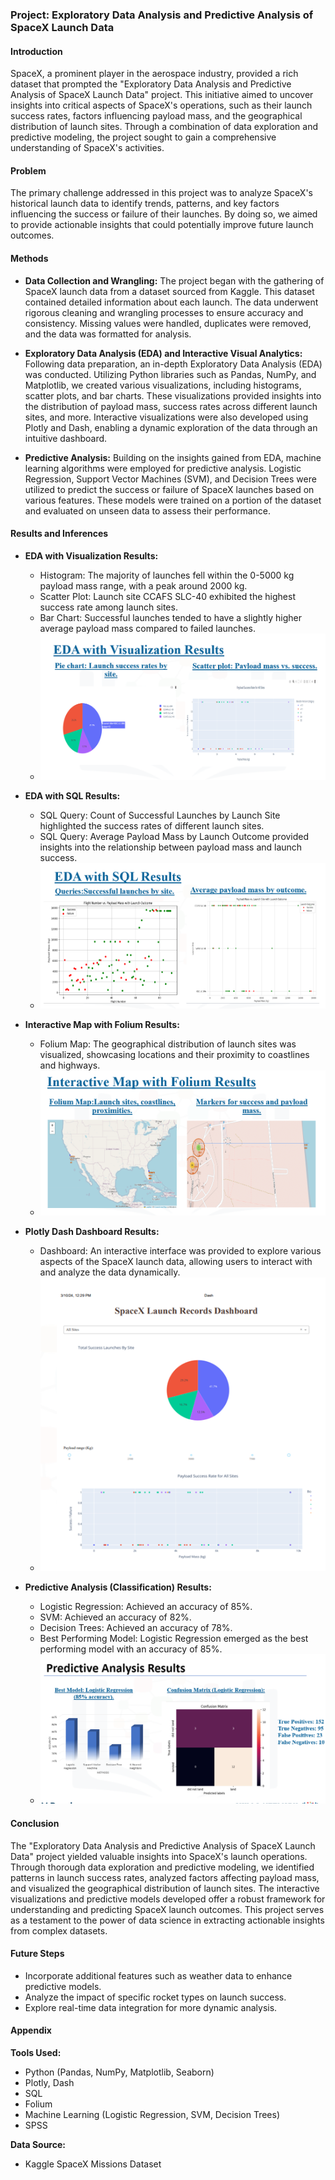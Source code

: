 ### Project: Exploratory Data Analysis and Predictive Analysis of SpaceX Launch Data

#### Introduction
SpaceX, a prominent player in the aerospace industry, provided a rich dataset that prompted the "Exploratory Data Analysis and Predictive Analysis of SpaceX Launch Data" project. This initiative aimed to uncover insights into critical aspects of SpaceX's operations, such as their launch success rates, factors influencing payload mass, and the geographical distribution of launch sites. Through a combination of data exploration and predictive modeling, the project sought to gain a comprehensive understanding of SpaceX's activities.

#### Problem
The primary challenge addressed in this project was to analyze SpaceX's historical launch data to identify trends, patterns, and key factors influencing the success or failure of their launches. By doing so, we aimed to provide actionable insights that could potentially improve future launch outcomes.

#### Methods
- **Data Collection and Wrangling:** The project began with the gathering of SpaceX launch data from a dataset sourced from Kaggle. This dataset contained detailed information about each launch. The data underwent rigorous cleaning and wrangling processes to ensure accuracy and consistency. Missing values were handled, duplicates were removed, and the data was formatted for analysis.

- **Exploratory Data Analysis (EDA) and Interactive Visual Analytics:** Following data preparation, an in-depth Exploratory Data Analysis (EDA) was conducted. Utilizing Python libraries such as Pandas, NumPy, and Matplotlib, we created various visualizations, including histograms, scatter plots, and bar charts. These visualizations provided insights into the distribution of payload mass, success rates across different launch sites, and more. Interactive visualizations were also developed using Plotly and Dash, enabling a dynamic exploration of the data through an intuitive dashboard.

- **Predictive Analysis:** Building on the insights gained from EDA, machine learning algorithms were employed for predictive analysis. Logistic Regression, Support Vector Machines (SVM), and Decision Trees were utilized to predict the success or failure of SpaceX launches based on various features. These models were trained on a portion of the dataset and evaluated on unseen data to assess their performance.

#### Results and Inferences
- **EDA with Visualization Results:**
  - Histogram: The majority of launches fell within the 0-5000 kg payload mass range, with a peak around 2000 kg.
  - Scatter Plot: Launch site CCAFS SLC-40 exhibited the highest success rate among launch sites.
  - Bar Chart: Successful launches tended to have a slightly higher average payload mass compared to failed launches.
  - ![EDA Visualization Results](https://github.com/vgopika999/FINAL-PROJECT/blob/main/EDA%20visualisation%20result.png)

- **EDA with SQL Results:**
  - SQL Query: Count of Successful Launches by Launch Site highlighted the success rates of different launch sites.
  - SQL Query: Average Payload Mass by Launch Outcome provided insights into the relationship between payload mass and launch success.
  - ![EDA SQL Results](https://github.com/vgopika999/FINAL-PROJECT/blob/main/EDA%20SQL%20results.png)

- **Interactive Map with Folium Results:**
  - Folium Map: The geographical distribution of launch sites was visualized, showcasing locations and their proximity to coastlines and highways.
  - ![Folium Map](https://github.com/vgopika999/FINAL-PROJECT/blob/main/Folium%20map.png)

- **Plotly Dash Dashboard Results:**
  - Dashboard: An interactive interface was provided to explore various aspects of the SpaceX launch data, allowing users to interact with and analyze the data dynamically.
  - ![Dash Result](https://github.com/vgopika999/FINAL-PROJECT/blob/main/Dash%20result.png)

- **Predictive Analysis (Classification) Results:**
  - Logistic Regression: Achieved an accuracy of 85%.
  - SVM: Achieved an accuracy of 82%.
  - Decision Trees: Achieved an accuracy of 78%.
  - Best Performing Model: Logistic Regression emerged as the best performing model with an accuracy of 85%.
  - ![Predictive Analysis Results](https://github.com/vgopika999/FINAL-PROJECT/blob/main/Predictive%20analysis%20result.png)

#### Conclusion
The "Exploratory Data Analysis and Predictive Analysis of SpaceX Launch Data" project yielded valuable insights into SpaceX's launch operations. Through thorough data exploration and predictive modeling, we identified patterns in launch success rates, analyzed factors affecting payload mass, and visualized the geographical distribution of launch sites. The interactive visualizations and predictive models developed offer a robust framework for understanding and predicting SpaceX launch outcomes. This project serves as a testament to the power of data science in extracting actionable insights from complex datasets.

#### Future Steps
- Incorporate additional features such as weather data to enhance predictive models.
- Analyze the impact of specific rocket types on launch success.
- Explore real-time data integration for more dynamic analysis.

#### Appendix
**Tools Used:**
- Python (Pandas, NumPy, Matplotlib, Seaborn)
- Plotly, Dash
- SQL
- Folium
- Machine Learning (Logistic Regression, SVM, Decision Trees)
- SPSS

**Data Source:**
- Kaggle SpaceX Missions Dataset
